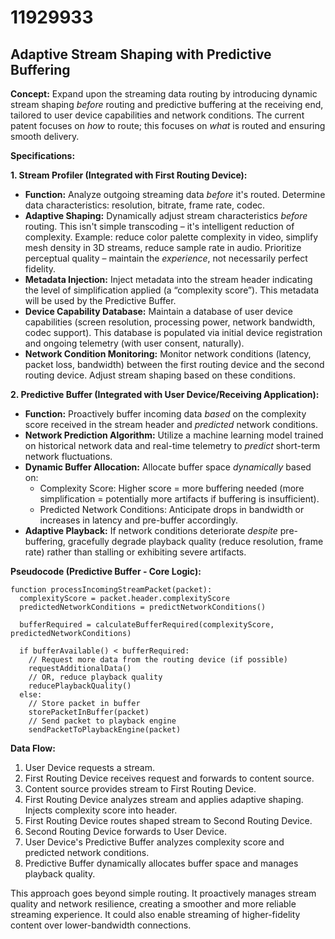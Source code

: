 # 11929933

## Adaptive Stream Shaping with Predictive Buffering

**Concept:** Expand upon the streaming data routing by introducing dynamic stream shaping *before* routing and predictive buffering at the receiving end, tailored to user device capabilities and network conditions. The current patent focuses on *how* to route; this focuses on *what* is routed and ensuring smooth delivery.

**Specifications:**

**1. Stream Profiler (Integrated with First Routing Device):**

*   **Function:** Analyze outgoing streaming data *before* it's routed.  Determine data characteristics: resolution, bitrate, frame rate, codec.
*   **Adaptive Shaping:** Dynamically adjust stream characteristics *before* routing.  This isn't simple transcoding – it's intelligent reduction of complexity. Example: reduce color palette complexity in video, simplify mesh density in 3D streams, reduce sample rate in audio. Prioritize perceptual quality – maintain the *experience*, not necessarily perfect fidelity.
*   **Metadata Injection:** Inject metadata into the stream header indicating the level of simplification applied (a “complexity score”). This metadata will be used by the Predictive Buffer.
*   **Device Capability Database:** Maintain a database of user device capabilities (screen resolution, processing power, network bandwidth, codec support).  This database is populated via initial device registration and ongoing telemetry (with user consent, naturally).
*   **Network Condition Monitoring:** Monitor network conditions (latency, packet loss, bandwidth) between the first routing device and the second routing device. Adjust stream shaping based on these conditions.

**2. Predictive Buffer (Integrated with User Device/Receiving Application):**

*   **Function:**  Proactively buffer incoming data *based* on the complexity score received in the stream header and *predicted* network conditions.
*   **Network Prediction Algorithm:** Utilize a machine learning model trained on historical network data and real-time telemetry to *predict* short-term network fluctuations.
*   **Dynamic Buffer Allocation:** Allocate buffer space *dynamically* based on:
    *   Complexity Score: Higher score = more buffering needed (more simplification = potentially more artifacts if buffering is insufficient).
    *   Predicted Network Conditions:  Anticipate drops in bandwidth or increases in latency and pre-buffer accordingly.
*   **Adaptive Playback:**  If network conditions deteriorate *despite* pre-buffering, gracefully degrade playback quality (reduce resolution, frame rate) rather than stalling or exhibiting severe artifacts.

**Pseudocode (Predictive Buffer - Core Logic):**

```
function processIncomingStreamPacket(packet):
  complexityScore = packet.header.complexityScore
  predictedNetworkConditions = predictNetworkConditions()

  bufferRequired = calculateBufferRequired(complexityScore, predictedNetworkConditions)

  if bufferAvailable() < bufferRequired:
    // Request more data from the routing device (if possible)
    requestAdditionalData()
    // OR, reduce playback quality
    reducePlaybackQuality()
  else:
    // Store packet in buffer
    storePacketInBuffer(packet)
    // Send packet to playback engine
    sendPacketToPlaybackEngine(packet)
```

**Data Flow:**

1.  User Device requests a stream.
2.  First Routing Device receives request and forwards to content source.
3.  Content source provides stream to First Routing Device.
4.  First Routing Device analyzes stream and applies adaptive shaping.  Injects complexity score into header.
5.  First Routing Device routes shaped stream to Second Routing Device.
6.  Second Routing Device forwards to User Device.
7.  User Device's Predictive Buffer analyzes complexity score and predicted network conditions.
8.  Predictive Buffer dynamically allocates buffer space and manages playback quality.



This approach goes beyond simple routing. It proactively manages stream quality and network resilience, creating a smoother and more reliable streaming experience. It could also enable streaming of higher-fidelity content over lower-bandwidth connections.